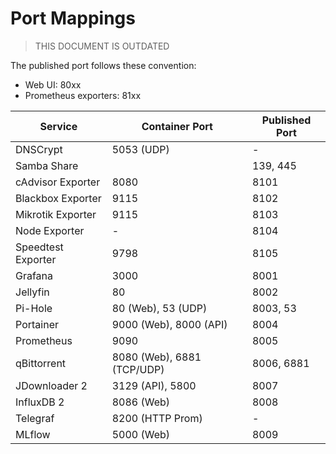 # Port Mappings

> THIS DOCUMENT IS OUTDATED

The published port follows these convention:

- Web UI: 80xx
- Prometheus exporters: 81xx

| Service            | Container Port             | Published Port |
|--------------------|----------------------------|----------------|
| DNSCrypt           | 5053 (UDP)                 | -              |
| Samba Share        |                            | 139, 445       |
| cAdvisor Exporter  | 8080                       | 8101           |
| Blackbox Exporter  | 9115                       | 8102           |
| Mikrotik Exporter  | 9115                       | 8103           |
| Node Exporter      | -                          | 8104           |
| Speedtest Exporter | 9798                       | 8105           |
| Grafana            | 3000                       | 8001           |
| Jellyfin           | 80                         | 8002           |
| Pi-Hole            | 80 (Web), 53 (UDP)         | 8003, 53       |
| Portainer          | 9000 (Web), 8000 (API)     | 8004           |
| Prometheus         | 9090                       | 8005           |
| qBittorrent        | 8080 (Web), 6881 (TCP/UDP) | 8006, 6881     |
| JDownloader 2      | 3129 (API), 5800           | 8007           |
| InfluxDB 2         | 8086 (Web)                 | 8008           |
| Telegraf           | 8200 (HTTP Prom)           | -              |
| MLflow             | 5000 (Web)                 | 8009           |
